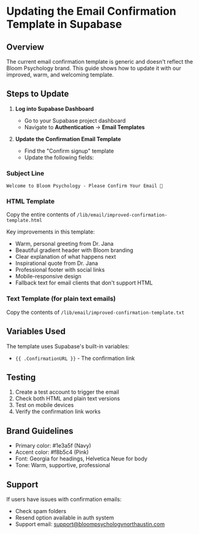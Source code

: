 # Updating the Email Confirmation Template in Supabase

## Overview
The current email confirmation template is generic and doesn't reflect the Bloom Psychology brand. This guide shows how to update it with our improved, warm, and welcoming template.

## Steps to Update

1. **Log into Supabase Dashboard**
   - Go to your Supabase project dashboard
   - Navigate to **Authentication** → **Email Templates**

2. **Update the Confirmation Email Template**
   - Find the "Confirm signup" template
   - Update the following fields:

### Subject Line
```
Welcome to Bloom Psychology - Please Confirm Your Email 🌸
```

### HTML Template
Copy the entire contents of `/lib/email/improved-confirmation-template.html`

Key improvements in this template:
- Warm, personal greeting from Dr. Jana
- Beautiful gradient header with Bloom branding
- Clear explanation of what happens next
- Inspirational quote from Dr. Jana
- Professional footer with social links
- Mobile-responsive design
- Fallback text for email clients that don't support HTML

### Text Template (for plain text emails)
Copy the contents of `/lib/email/improved-confirmation-template.txt`

## Variables Used
The template uses Supabase's built-in variables:
- `{{ .ConfirmationURL }}` - The confirmation link

## Testing
1. Create a test account to trigger the email
2. Check both HTML and plain text versions
3. Test on mobile devices
4. Verify the confirmation link works

## Brand Guidelines
- Primary color: #1e3a5f (Navy)
- Accent color: #f8b5c4 (Pink)
- Font: Georgia for headings, Helvetica Neue for body
- Tone: Warm, supportive, professional

## Support
If users have issues with confirmation emails:
- Check spam folders
- Resend option available in auth system
- Support email: support@bloompsychologynorthaustin.com